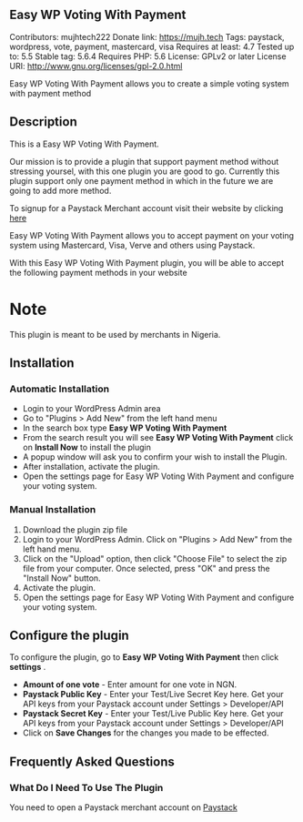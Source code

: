 ## Easy WP Voting With Payment 
Contributors: mujhtech222
Donate link: https://mujh.tech
Tags: paystack, wordpress, vote, payment, mastercard, visa
Requires at least: 4.7
Tested up to: 5.5
Stable tag: 5.6.4
Requires PHP: 5.6
License: GPLv2 or later
License URI: http://www.gnu.org/licenses/gpl-2.0.html

Easy WP Voting With Payment allows you to create a simple voting system with payment method

## Description

This is a Easy WP Voting With Payment.

Our mission is to provide a plugin that support payment method without stressing yoursel, with this one plugin you are good to go. Currently this plugin support only one payment method in which in the future we are going to add more method.

To signup for a Paystack Merchant account visit their website by clicking [here](https://paystack.com)

Easy WP Voting With Payment allows you to accept payment on your voting system using Mastercard, Visa, Verve and others using Paystack.

With this Easy WP Voting With Payment plugin, you will be able to accept the following payment methods in your website

# Note 

This plugin is meant to be used by merchants in Nigeria.

## Installation 

### Automatic Installation
* 	Login to your WordPress Admin area
* 	Go to "Plugins > Add New" from the left hand menu
* 	In the search box type __Easy WP Voting With Payment__
*	From the search result you will see __Easy WP Voting With Payment__ click on __Install Now__ to install the plugin
*	A popup window will ask you to confirm your wish to install the Plugin.
*	After installation, activate the plugin.
* 	Open the settings page for Easy WP Voting With Payment and configure your voting system.

### Manual Installation 
1. 	Download the plugin zip file
2. 	Login to your WordPress Admin. Click on "Plugins > Add New" from the left hand menu.
3.  Click on the "Upload" option, then click "Choose File" to select the zip file from your computer. Once selected, press "OK" and press the "Install Now" button.
4.  Activate the plugin.
5. 	Open the settings page for Easy WP Voting With Payment and configure your voting system.



## Configure the plugin 
To configure the plugin, go to __Easy WP Voting With Payment__ then click __settings__ .

* __Amount of one vote__ - Enter amount for one vote in NGN.
* __Paystack Public Key__ - Enter your Test/Live Secret Key here. Get your API keys from your Paystack account under Settings > Developer/API
* __Paystack Secret Key__ - Enter your Test/Live Public Key here. Get your API keys from your Paystack account under Settings > Developer/API
* Click on __Save Changes__ for the changes you made to be effected.


## Frequently Asked Questions

### What Do I Need To Use The Plugin

You need to open a Paystack merchant account on [Paystack](https://paystack.com)
